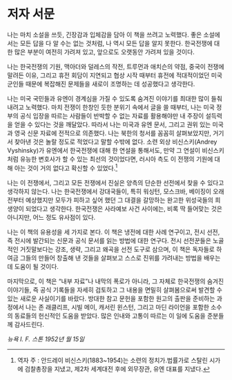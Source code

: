# 저자 서문

나는 마치 소설을 쓰듯, 긴장감과 입체감을 담아 이 책을 쓰려고 노력했다. 좋은 소설에서는 모든 답을 다 알 수는 없는 것처럼, 나 역시 모든 답을 알지 못한다. 한국전쟁에 대한 많은 부분이 여전히 가려져 있고, 앞으로도 오랫동안 가려져 있을 것이다.

나는 한국전쟁의 기원, 맥아더와 덜레스의 작전, 트루먼과 애치슨의 약점, 중국이 전쟁에 말려든 이유, 그리고 휴전 회담이 지연되고 협상 시작 때부터 휴전에 적대적이었던 미국 군인들 때문에 복잡해진 문제들을 새로이 조명하는 데 성공했다고 생각한다.

나는 미국 국민들과 유엔이 경계심을 가질 수 있도록 숨겨진 이야기를 최대한 많이 들춰내려고 노력했다.
마치 전쟁이 한창인 듯한 분위기 속에서 글을 쓸 때부터, 나는 미국 정부의 공식 입장을 따르는 사람들이 반박할 수 없는 자료를 활용해야만 내 주장이 설득력을 얻을 수 있다는 것을 깨달았다.
따라서 나는 미국과 유엔 문서, 그리고 권위 있는 미국과 영국 신문 자료에 전적으로 의존했다. 나는 북한의 청서를 꼼꼼히 살펴보았지만, 거기서 찾아낸 것은 놀랄 정도로 적었다고 말할 수밖에 없다.
소련 외상 비신스키(Andrey Vyshinsky)가 유엔에서 한국전쟁에 대해 한 연설을 통해서도, 만약 그 연설이 비신스키처럼 유능한 변호사가 할 수 있는 최선의 것이었다면, 러시아 측도 이 전쟁의 기원에 대해 아는 것이 거의 없다고 확신할 수 있었다.[^24]

나는 이 전쟁에서, 그리고 모든 전쟁에서 진실은 양측의 단순한 선전에서 찾을 수 있다고 생각하지 않는다. 나는 한국전쟁에서 강대국들이, 특히 워싱턴, 모스크바, 베이징이 오래 전부터 예상했지만 모두가 피하고 싶어 했던 그 대결을 갈망하는 완고한 위성국들의 희생양이 되었다고 생각한다. 한국전쟁은 사라예보 사건 사이에는, 비록 딱 들어맞는 것은 아니지만, 어느 정도 유사점이 있다.

나는 이 책의 유용성을 세 가지로 본다. 이 책은 냉전에 대한 사례 연구이고, 전시 선전, 즉 전시에 발간되는 신문과 공식 문서를 읽는 방법에 대한 연구다. 전시 선전꾼들은 노골적인 거짓말보다는 강조, 생략, 그리고 왜곡을 선전 도구로 삼으며, 이 책은 독자들로 하여금 그들의 만들어 창출해 낸 것들을 살펴보고 스스로 진위를 가려내는 방법을 배우는 데 도움이 될 것이다.

마지막으로, 이 책은 “내부 자료”나 내막의 폭로가 아니라, 그 자체로 한국전쟁의 숨겨진 이야기들, 즉 공식 기록들을 자세히 검토하고 그 내용을 면밀히 살펴봄으로써 발견할 수 있는 새로운 사실이기를 바랐다.
방대한 참고 문헌을 포함한 원고의 출판을 준비하는 과정에서 나는 존 래클리프, 시빌 메이, 캐서린 윈스턴, 그리고 마딘 라이언을 포함한 소수의 동료들의 헌신적인 도움을 받았다. 많은 인내와 고통이 따르는 이 일에 도움을 준분들께 감사드린다.

_뉴욕_
_I. F. 스톤_
_1952년 월 15일_

[^24]: 역자 주 : 안드레이 비신스키(1883~1954)는 소련의 정치가.법률가로 스탈린 시가에 검찰총장을 지냈고, 제2차 세계대전 후에 외무장관, 유엔 대표를 지냈다.
